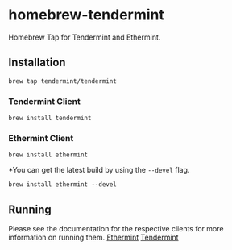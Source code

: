 # homebrew-tendermint
Homebrew Tap for Tendermint and Ethermint.

## Installation
```
brew tap tendermint/tendermint
```

### Tendermint Client
```
brew install tendermint
```

### Ethermint Client
```
brew install ethermint
```

*You can get the latest build by using the `--devel` flag.
```
brew install ethermint --devel
```

## Running

Please see the documentation for the respective clients for more information on running them.
[Ethermint](https://github.com/tendermint/ethermint)
[Tendermint](https://github.com/tendermint/tendermint)
